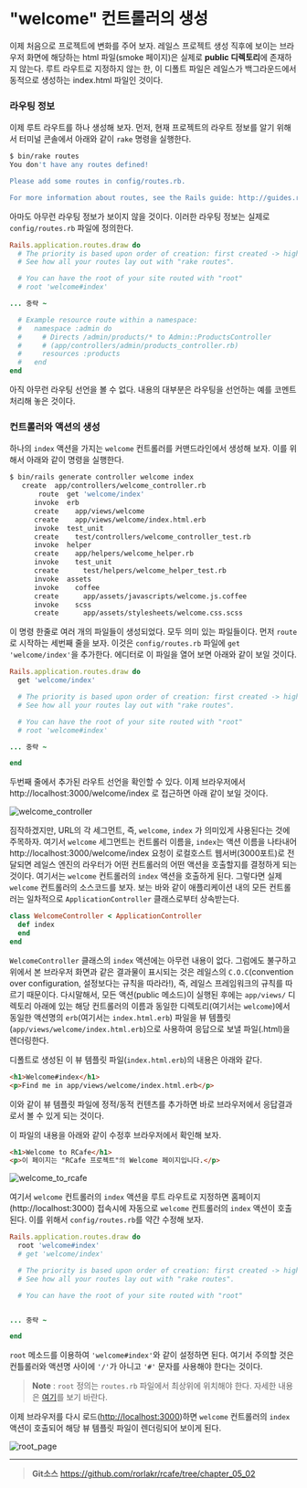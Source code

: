 # "welcome" 컨트롤러의 생성

이제 처음으로 프로젝트에 변화를 주어 보자.
레일스 프로젝트 생성 직후에 보이는 브라우저 화면에 해당하는 html 파일(smoke 페이지)은 실제로 **public 디렉토리**에 존재하지 않는다. 루트 라우트로 지정하지 않는 한, 이 디폴트 파일은 레일스가 백그라운드에서 동적으로 생성하는 index.html 파일인 것이다.


### 라우팅 정보

이제 루트 라우트를 하나 생성해 보자. 먼저, 현재 프로젝트의 라우트 정보를 알기 위해서 터미널 콘솔에서 아래와 같이 `rake` 명령을 실행한다.

```bash
$ bin/rake routes
You don't have any routes defined!

Please add some routes in config/routes.rb.

For more information about routes, see the Rails guide: http://guides.rubyonrails.org/routing.html.
```

아마도 아무런 라우팅 정보가 보이지 않을 것이다. 이러한 라우팅 정보는 실제로 `config/routes.rb` 파일에 정의한다.

```ruby
Rails.application.routes.draw do
  # The priority is based upon order of creation: first created -> highest priority.
  # See how all your routes lay out with "rake routes".

  # You can have the root of your site routed with "root"
  # root 'welcome#index'

... 중략 ~

  # Example resource route within a namespace:
  #   namespace :admin do
  #     # Directs /admin/products/* to Admin::ProductsController
  #     # (app/controllers/admin/products_controller.rb)
  #     resources :products
  #   end
end
```

아직 아무런 라우팅 선언을 볼 수 없다. 내용의 대부분은 라우팅을 선언하는 예를 코멘트 처리해 놓은 것이다.

### 컨트롤러와 액션의 생성

하나의 `index` 액션을 가지는 `welcome` 컨트롤러를 커맨드라인에서 생성해 보자. 이를 위해서 아래와 같이 명령을 실행한다.

```bash
$ bin/rails generate controller welcome index
   create  app/controllers/welcome_controller.rb
       route  get 'welcome/index'
      invoke  erb
      create    app/views/welcome
      create    app/views/welcome/index.html.erb
      invoke  test_unit
      create    test/controllers/welcome_controller_test.rb
      invoke  helper
      create    app/helpers/welcome_helper.rb
      invoke    test_unit
      create      test/helpers/welcome_helper_test.rb
      invoke  assets
      invoke    coffee
      create      app/assets/javascripts/welcome.js.coffee
      invoke    scss
      create      app/assets/stylesheets/welcome.css.scss
```

이 명령 한줄로 여러 개의 파일들이 생성되었다. 모두 의미 있는 파일들이다. 먼저 `route`로 시작하는 세번째 줄을 보자. 이것은 `config/routes.rb` 파일에 `get 'welcome/index'`을 추가한다. 에디터로 이 파일을 열어 보면 아래와 같이 보일 것이다.

```ruby
Rails.application.routes.draw do
  get 'welcome/index'

  # The priority is based upon order of creation: first created -> highest priority.
  # See how all your routes lay out with "rake routes".

  # You can have the root of your site routed with "root"
  # root 'welcome#index'

... 중략 ~

end
```

두번째 줄에서 추가된 라우트 선언을 확인할 수 있다. 
이제 브라우저에서 http://localhost:3000/welcome/index 로 접근하면 아래 같이 보일 것이다.

![welcome_controller](http://i1373.photobucket.com/albums/ag392/rorlab/Photobucket%20Desktop%20-%20RORLAB/rcafe/2015-01-30_11-13-10_zpsf5a549c1.png)

짐작하겠지만, URL의 각 세그먼트, 즉, `welcome`, `index` 가 의미있게 사용된다는 것에 주목하자. 여기서 `welcome` 세그먼트는 컨트롤러 이름을, `index`는 액션 이름을 나타내어 http://localhost:3000/welcome/index 요청이 로컬호스트 웹서버(3000포트)로 전달되면 레일스 엔진의 라우터가 어떤 컨트롤러의 어떤 액션을 호출할지를 결정하게 되는 것이다. 여기서는 `welcome` 컨트롤러의 `index` 액션을 호출하게 된다. 그렇다면 실제 `welcome` 컨트롤러의 소스코드를 보자. 보는 바와 같이 애플리케이션 내의 모든 컨트롤러는 일차적으로  `ApplicationController` 클래스로부터 상속받는다.

```ruby
class WelcomeController < ApplicationController
  def index
  end
end
```

`WelcomeController` 클래스의 `index` 액션에는 아무런 내용이 없다. 그럼에도 불구하고 위에서 본 브라우저 화면과 같은 결과물이 표시되는 것은 레일스의 `C.O.C`(convention over configuration, 설정보다는 규칙을 따라라!), 즉, 레일스 프레임워크의 규칙를 따르기 때문이다. 다시말해서, 모든 액션(public 메소드)이 실행된 후에는 `app/views/` 디렉토리 아래에 있는 해당 컨트롤러의 이름과 동일한 디렉토리(여기서는 `welcome`)에서 동일한 액션명의 `erb`(여기서는 `index.html.erb`) 파일을 뷰 템플릿(`app/views/welcome/index.html.erb`)으로 사용하여 응답으로 보낼 파일(.html)을 렌더링한다.

디폴트로 생성된 이 뷰 템플릿 파일(`index.html.erb`)의 내용은 아래와 같다.

```html
<h1>Welcome#index</h1>
<p>Find me in app/views/welcome/index.html.erb</p>
```

이와 같이 뷰 템플릿 파일에 정적/동적 컨텐츠를 추가하면 바로 브라우저에서 응답결과로서 볼 수 있게 되는 것이다.

이 파일의 내용을 아래와 같이 수정후 브라우저에서 확인해 보자.

```html
<h1>Welcome to RCafe</h1>
<p>이 페이지는 "RCafe 프로젝트"의 Welcome 페이지입니다.</p>
```

![welcome_to_rcafe](http://i1373.photobucket.com/albums/ag392/rorlab/Photobucket%20Desktop%20-%20RORLAB/rcafe/2015-01-30_15-16-56_zps0144adca.png)

여기서 `welcome` 컨트롤러의 `index` 액션을 루트 라우트로 지정하면 홈페이지(http://localhost:3000) 접속시에 자동으로 `welcome` 컨트롤러의 `index` 액션이 호출된다. 이를 위해서 `config/routes.rb`를 약간 수정해 보자.

```ruby
Rails.application.routes.draw do
  root 'welcome#index'
  # get 'welcome/index'

  # The priority is based upon order of creation: first created -> highest priority.
  # See how all your routes lay out with "rake routes".

  # You can have the root of your site routed with "root"


... 중략 ~

end
```

`root` 메소드를 이용하여 `'welcome#index'`와 같이 설정하면 된다. 여기서 주의할 것은 컨틀롤러와 액션명 사이에 `'/'`가 아니고 `'#'` 문자를 사용해야 한다는 것이다.

> **Note** : `root` 정의는 `routes.rb` 파일에서 최상위에  위치해야 한다. 자세한 내용은 [여기](http://api.rubyonrails.org/classes/ActionDispatch/Routing/Mapper/Base.html#method-i-root)를 보기 바란다.

이제 브라우저를 다시 로드([http://localhost:3000](http://localhost:3000))하면 `welcome` 컨트롤러의 `index` 액션이 호출되어 해당 뷰 템플릿 파일이 렌더링되어 보이게 된다.


![root_page](http://i1373.photobucket.com/albums/ag392/rorlab/Photobucket%20Desktop%20-%20RORLAB/rcafe/2015-01-30_15-28-50_zpsbb1dcb18.png)


---
> **Git소스** https://github.com/rorlakr/rcafe/tree/chapter_05_02
